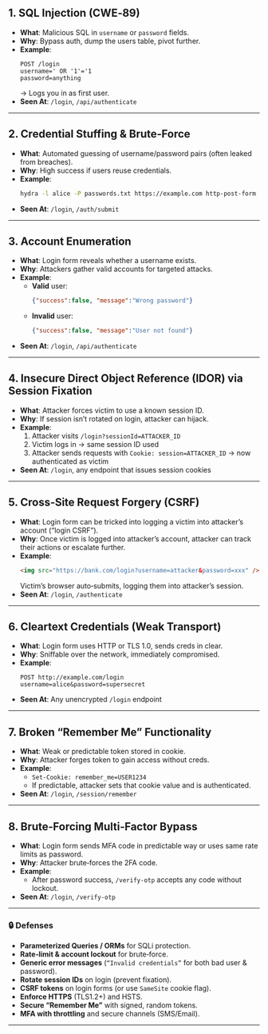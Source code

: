 ## 1. SQL Injection (CWE‑89)

- **What**: Malicious SQL in `username` or `password` fields.  
- **Why**: Bypass auth, dump the users table, pivot further.  
- **Example**:
  ```
  POST /login
  username=' OR '1'='1
  password=anything
  ```
  → Logs you in as first user.  
- **Seen At**: `/login`, `/api/authenticate`

---

## 2. Credential Stuffing & Brute‑Force

- **What**: Automated guessing of username/password pairs (often leaked from breaches).  
- **Why**: High success if users reuse credentials.  
- **Example**:
  ```bash
  hydra -l alice -P passwords.txt https://example.com http-post-form "/login:username=^USER^&password=^PASS^:Invalid"
  ```
- **Seen At**: `/login`, `/auth/submit`

---

## 3. Account Enumeration

- **What**: Login form reveals whether a username exists.  
- **Why**: Attackers gather valid accounts for targeted attacks.  
- **Example**:  
  - **Valid** user:  
    ```json
    {"success":false, "message":"Wrong password"}
    ```  
  - **Invalid** user:  
    ```json
    {"success":false, "message":"User not found"}
    ```
- **Seen At**: `/login`, `/api/authenticate`

---

## 4. Insecure Direct Object Reference (IDOR) via Session Fixation

- **What**: Attacker forces victim to use a known session ID.  
- **Why**: If session isn’t rotated on login, attacker can hijack.  
- **Example**:
  1. Attacker visits `/login?sessionId=ATTACKER_ID`  
  2. Victim logs in → same session ID used  
  3. Attacker sends requests with `Cookie: session=ATTACKER_ID` → now authenticated as victim  
- **Seen At**: `/login`, any endpoint that issues session cookies

---

## 5. Cross‑Site Request Forgery (CSRF)

- **What**: Login form can be tricked into logging a victim into attacker’s account (“login CSRF”).  
- **Why**: Once victim is logged into attacker’s account, attacker can track their actions or escalate further.  
- **Example**:  
  ```html
  <img src="https://bank.com/login?username=attacker&password=xxx" />
  ```
  Victim’s browser auto‑submits, logging them into attacker’s session.  
- **Seen At**: `/login`, `/authenticate`

---

## 6. Cleartext Credentials (Weak Transport)

- **What**: Login form uses HTTP or TLS 1.0, sends creds in clear.  
- **Why**: Sniffable over the network, immediately compromised.  
- **Example**:  
  ```http
  POST http://example.com/login
  username=alice&password=supersecret
  ```
- **Seen At**: Any unencrypted `/login` endpoint

---

## 7. Broken “Remember Me” Functionality

- **What**: Weak or predictable token stored in cookie.  
- **Why**: Attacker forges token to gain access without creds.  
- **Example**:  
  - `Set-Cookie: remember_me=USER1234`  
  - If predictable, attacker sets that cookie value and is authenticated.  
- **Seen At**: `/login`, `/session/remember`

---

## 8. Brute‑Forcing Multi‑Factor Bypass

- **What**: Login form sends MFA code in predictable way or uses same rate limits as password.  
- **Why**: Attacker brute‑forces the 2FA code.  
- **Example**:  
  - After password success, `/verify-otp` accepts any code without lockout.  
- **Seen At**: `/login`, `/verify-otp`

---

### 🔒 **Defenses**

- **Parameterized Queries / ORMs** for SQLi protection.  
- **Rate‑limit & account lockout** for brute‑force.  
- **Generic error messages** (`“Invalid credentials”` for both bad user & password).  
- **Rotate session IDs** on login (prevent fixation).  
- **CSRF tokens** on login forms (or use `SameSite` cookie flag).  
- **Enforce HTTPS** (TLS1.2+) and HSTS.  
- **Secure “Remember Me”** with signed, random tokens.  
- **MFA with throttling** and secure channels (SMS/Email).

---
